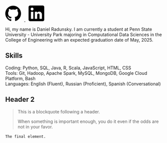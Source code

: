 <p align="left">
  <a href="https://github.com/drad2042">
    <img src="/assets/img/github_logo.png" alt="GitHub" width="50" style="margin-right: 10px;">
  </a>
  <a href="https://www.linkedin.com/in/daniel-radunsky/">
    <img src="/assets/img/linkedinlogo.png" alt="LinkedIn" width="50" style="margin-left: 10px;">
  </a>
</p>

Hi, my name is Daniel Radunsky. I am currently a student at Penn State University - University Park majoring in Computational Data Sciences in the College of Engineering with an expected graduation date of May, 2025.

## Skills
Coding: Python, SQL, Java, R, Scala, JavaScript, HTML, CSS \
Tools: Git, Hadoop, Apache Spark, MySQL, MongoDB, Google Cloud Platform, Bash \
Languages: English (Fluent), Russian (Proficient), Spanish (Conversational)

## Header 2

> This is a blockquote following a header.
>
> When something is important enough, you do it even if the odds are not in your favor.


```
The final element.
```
